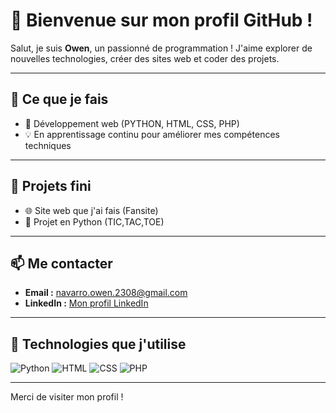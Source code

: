 # 👋 Bienvenue sur mon profil GitHub !

Salut, je suis **Owen**, un passionné de programmation !
J'aime explorer de nouvelles technologies, créer des sites web et coder des projets.

---

## 🌟 Ce que je fais
- 🔧 Développement web (PYTHON, HTML, CSS, PHP)
- 💡 En apprentissage continu pour améliorer mes compétences techniques

---

## 🔗 Projets fini
- 🌐 Site web que j'ai fais (Fansite)
- 📁 Projet en Python (TIC,TAC,TOE)

---

## 📫 Me contacter
- **Email :** [navarro.owen.2308@gmail.com](https://mail.google.com/mail/u/0/?to=navarro.owen.2308@gmail.com&fs=1&tf=cm)
- **LinkedIn :** [Mon profil LinkedIn](https://www.linkedin.com/in/owen-navarro-5ab89a33a/)

---

## 🚀 Technologies que j'utilise
![Python](https://img.shields.io/badge/Python-3776AB?style=for-the-badge&logo=python&logoColor=white)
![HTML](https://img.shields.io/badge/HTML5-E34F26?style=for-the-badge&logo=html5&logoColor=white)
![CSS](https://img.shields.io/badge/CSS3-1572B6?style=for-the-badge&logo=css3&logoColor=white)
![PHP](https://img.shields.io/badge/PHP-777BB4?style=for-the-badge&logo=php&logoColor=white)

---

Merci de visiter mon profil !

